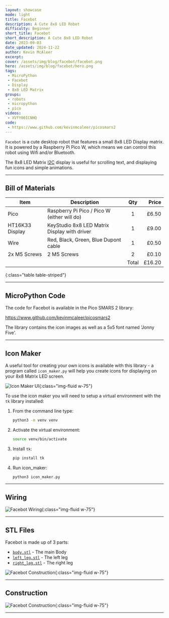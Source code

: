 ```yaml
---
layout: showcase
mode: light
title: Facebot
description: A Cute 8x8 LED Robot
difficulty: Beginner
short_title: Facebot
short_description: A Cute 8x8 LED Robot
date: 2023-09-03
date_updated: 2024-11-22
author: Kevin McAleer
excerpt: 
cover: /assets/img/blog/facebot/facebot.png
hero: /assets/img/blog/facebot/hero.png
tags: 
 - MicroPython
 - Facebot
 - Display
 - 8x8 LED Matrix
groups:
 - robots
 - micropython
 - pico
videos:
 - XVfY00ICNHQ
code:
 - https://www.github.com/kevinmcaleer/picosmars2
---
```


`Facebot` is a cute desktop robot that features a small 8x8 LED Display matrix. It is powered by a Raspberry Pi Pico W, which means we can control this robot using Wifi and/or Bluetooth.

The 8x8 LED Matrix [I2C](/resources/how_it_works/i2c) display is useful for scrolling text, and displaying fun icons and simple animations.

---

## Bill of Materials

Item            | Description                                  |  Qty  |  Price
----------------|----------------------------------------------|:-----:|------:
Pico            | Raspberry Pi Pico / Pico W (either will do)  |   1   |  £6.50
HT16K33 Display | KeyStudio 8x8 LED Matrix Display with driver |   1   |  £9.00
Wire            | Red, Black, Green, Blue Dupont cable         |   1   |  £0.50
2x M5 Screws    | 2 M5 Screws                                  |   2   |  £0.10
                |                                              | Total | £16.20
{:class="table table-striped"}

---

## MicroPython Code

The code for Facebot is available in the Pico SMARS 2 library:

<https://www.github.com/kevinmcaleer/picosmars2>

The library contains the icon images as well as a 5x5 font named 'Jonny Five'.

---

## Icon Maker

A useful tool for creating your own icons is available with this library - a program called `icon_maker.py` will help you create icons for displaying on your 8x8 Matrix LED screen.

![Icon Maker UI](/assets/img/blog/facebot/icon_maker.png){:class="img-fluid w-75"}

To use the icon maker you will need to setup a virtual environment with the `tk` library installed:

1. From the command line type:

    ```bash
    python3 -m venv venv
    ```

1. Activate the virtual environment:

    ```bash
    source venv/bin/activate
    ```

1. Install `tk`:

    ```bash
    pip install tk
    ```

1. Run icon_maker:

   ```bash
   python3 icon_maker.py
   ```
   
---

## Wiring

![Facebot Wiring](/assets/img/blog/facebot/wiring.png){:class="img-fluid w-75"}

---

## STL Files

Facebot is made up of 3 parts:

* [`body.stl`](/assets/stl/facebot/body.stl) - The main Body
* [`left_leg.stl`](/assets/stl/facebot/left_leg.stl) - The left leg
* [`right_leg.stl`](/assets/stl/facebot/right_leg.stl) - The right leg

![Facebot Construction](/assets/img/blog/facebot/facebot01.png){:class="img-fluid w-75"}

---

## Construction

![Facebot Construction](/assets/img/blog/facebot/facebot02.png){:class="img-fluid w-75"}

---
